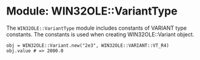 # Module: WIN32OLE::VariantType
    

The `WIN32OLE::VariantType` module includes constants of VARIANT type
constants. The constants is used when creating WIN32OLE::Variant object.

    obj = WIN32OLE::Variant.new("2e3", WIN32OLE::VARIANT::VT_R4)
    obj.value # => 2000.0



